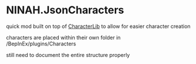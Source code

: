 # NINAH.JsonCharacters

quick mod built on top of [CharacterLib](https://github.com/tairasoul/NINAH.CharacterLib) to allow for easier character creation

characters are placed within their own folder in <game folder>/BepInEx/plugins/Characters

still need to document the entire structure properly